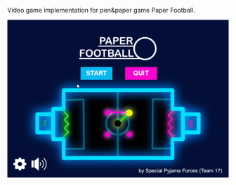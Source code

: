Video game implementation for pen&paper game Paper Football.

![game snapshot](https://github.com/Overkillus/Paper-Football/blob/online/Art/demo.gif)
